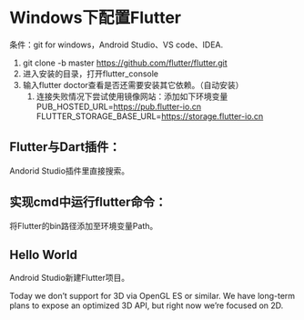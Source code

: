 # Windows下配置Flutter

条件：git for windows，Android Studio、VS code、IDEA.

1. git clone -b master https://github.com/flutter/flutter.git
2. 进入安装的目录，打开flutter_console
3. 输入flutter doctor查看是否还需要安装其它依赖。（自动安装）
	1. 连接失败情况下尝试使用镜像网站：添加如下环境变量 PUB_HOSTED_URL=https://pub.flutter-io.cn  FLUTTER_STORAGE_BASE_URL=https://storage.flutter-io.cn

## Flutter与Dart插件：
  Andorid Studio插件里直接搜索。

## 实现cmd中运行flutter命令：
  将Flutter的bin路径添加至环境变量Path。
  
## Hello World
  Android Studio新建Flutter项目。


Today we don’t support for 3D via OpenGL ES or similar. We have long-term plans to expose an optimized 3D API, but right now we’re focused on 2D.

